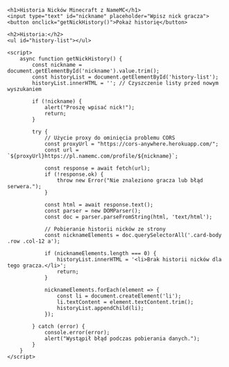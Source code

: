 <!DOCTYPE html>
<html lang="pl">
<head>
    <meta charset="UTF-8">
    <meta name="viewport" content="width=device-width, initial-scale=1.0">
    <title>Historia Nicków Minecraft z NameMC</title>
    <style>
        body {
            font-family: Arial, sans-serif;
            display: flex;
            flex-direction: column;
            align-items: center;
            margin-top: 50px;
        }
        input {
            padding: 10px;
            font-size: 16px;
            margin-bottom: 10px;
            width: 300px;
        }
        button {
            padding: 10px 20px;
            font-size: 16px;
            cursor: pointer;
            margin-bottom: 20px;
        }
        ul {
            list-style-type: none;
            padding: 0;
        }
        li {
            background-color: #f0f0f0;
            margin: 5px 0;
            padding: 10px;
            border-radius: 5px;
        }
    </style>
</head>
<body>

    <h1>Historia Nicków Minecraft z NameMC</h1>
    <input type="text" id="nickname" placeholder="Wpisz nick gracza">
    <button onclick="getNickHistory()">Pokaż historię</button>

    <h2>Historia:</h2>
    <ul id="history-list"></ul>

    <script>
        async function getNickHistory() {
            const nickname = document.getElementById('nickname').value.trim();
            const historyList = document.getElementById('history-list');
            historyList.innerHTML = ''; // Czyszczenie listy przed nowym wyszukaniem

            if (!nickname) {
                alert("Proszę wpisać nick!");
                return;
            }

            try {
                // Użycie proxy do ominięcia problemu CORS
                const proxyUrl = "https://cors-anywhere.herokuapp.com/";
                const url = `${proxyUrl}https://pl.namemc.com/profile/${nickname}`;

                const response = await fetch(url);
                if (!response.ok) {
                    throw new Error("Nie znaleziono gracza lub błąd serwera.");
                }
                
                const html = await response.text();
                const parser = new DOMParser();
                const doc = parser.parseFromString(html, 'text/html');
                
                // Pobieranie historii nicków ze strony
                const nicknameElements = doc.querySelectorAll('.card-body .row .col-12 a');
                
                if (nicknameElements.length === 0) {
                    historyList.innerHTML = '<li>Brak historii nicków dla tego gracza.</li>';
                    return;
                }

                nicknameElements.forEach(element => {
                    const li = document.createElement('li');
                    li.textContent = element.textContent.trim();
                    historyList.appendChild(li);
                });
                
            } catch (error) {
                console.error(error);
                alert("Wystąpił błąd podczas pobierania danych.");
            }
        }
    </script>

</body>
</html>
